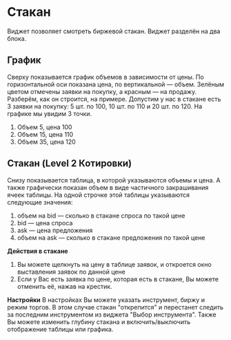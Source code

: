 # Стакан

Виджет позволяет смотреть биржевой стакан. Виджет разделён на два блока.

## **График**

Сверху показывается график объемов в зависимости от цены. По горизонтальной оси показана цена, по вертикальной — объем. Зелёным цветом отмечены заявки на покупку, а красным — на продажу. Разберём, как он строится, на примере. Допустим у нас в стакане есть 3 заявки на покупку: 5 шт. по 100, 10 шт. по 110 и 20 шт. по 120. На графике мы увидим 3 точки.

1. Объем 5, цена 100
2. Объем 15, цена 110
3. Объем 35, цена 120

## **Стакан (Level 2 Котировки)**

Снизу показывается таблица, в которой указываются объемы и цена. А также графически показан объем в виде частичного закрашивания ячеек таблицы. На одной строчке этой таблицы указываются следующие значения:

1. объем на bid — сколько в стакане спроса по такой цене
2. bid — цена спроса
3. ask — цена предложения
4. объем на ask — сколько в стакане предложения по такой цене

**Действия в стакане**

1. Вы можете щелкнуть на цену в таблице заявок, и откроется окно выставления заявок по данной цене
2. Если у Вас есть заявка по цене, которая есть в стакане, Вы можете отменить её, нажав на крестик.

**Настройки** В настройках Вы можете указать инструмент, биржу и режим торгов. В этом случае стакан "открепится" и перестанет следить за последним инструментом из виджета "Выбор инструмента". Также Вы можете изменить глубину стакана и включить/выключить отображение таблицы или графика.
